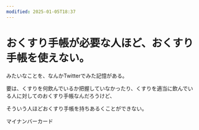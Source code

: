 ```yaml
---
modified: 2025-01-05T18:37
---
```

# おくすり手帳が必要な人ほど、おくすり手帳を使えない。

みたいなことを、なんかTwitterでみた記憶がある。

要は、くすりを何飲んでいるか把握していなかったり、くすりを適当に飲んでいる人に対してのおくすり手帳なんだろうけど、

そういう人ほどおくすり手帳を持ちあるくことができない。

マイナンバーカード